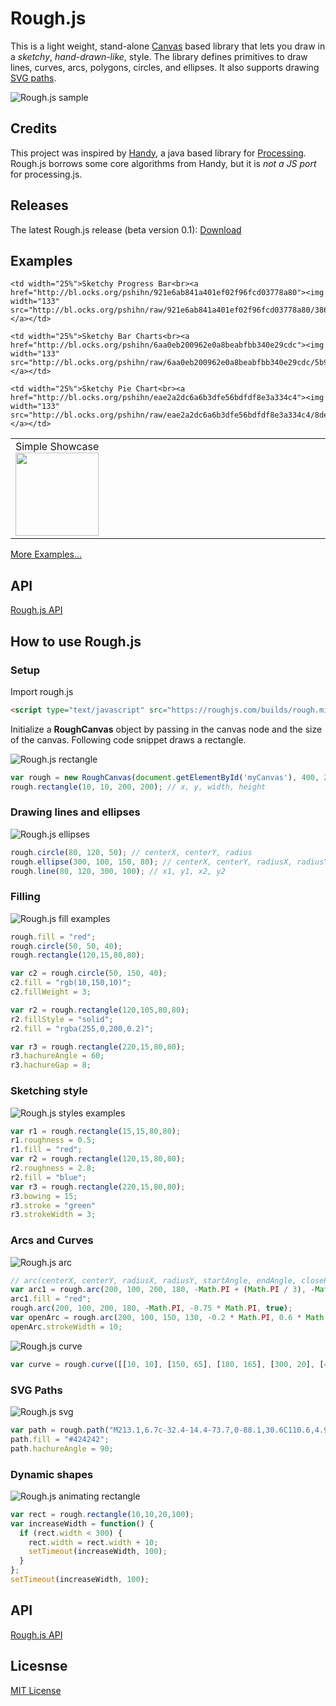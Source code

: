 # Rough.js

This is a light weight, stand-alone [Canvas](https://developer.mozilla.org/en-US/docs/Web/API/Canvas_API) based library that lets you draw in a _sketchy_, _hand-drawn-like_, style.
The library defines primitives to draw lines, curves, arcs, polygons, circles, and ellipses. It also supports drawing [SVG paths](https://developer.mozilla.org/en-US/docs/Web/SVG/Tutorial/Paths).

![Rough.js sample](https://roughjs.com/images/cap_demo.png)

## Credits

This project was inspired by [Handy](http://www.gicentre.net/handy/), a java based library for [Processing](https://processing.org/).
Rough.js borrows some core algorithms from Handy, but it is _not a JS port_ for processing.js.

## Releases

The latest Rough.js release (beta version 0.1): [Download](https://roughjs.com/builds/rough.zip)

## Examples

<table>
  <tr valign="top">
    <td width="25%">Simple Showcase<br><a href="http://bl.ocks.org/pshihn/96d0a885e77b065150f14cd5604427c9"><img width="133" src="http://bl.ocks.org/pshihn/raw/96d0a885e77b065150f14cd5604427c9/thumbnail.png"></a></td>

    <td width="25%">Sketchy Progress Bar<br><a href="http://bl.ocks.org/pshihn/921e6ab841a401ef02f96fcd03778a80"><img width="133" src="http://bl.ocks.org/pshihn/raw/921e6ab841a401ef02f96fcd03778a80/386951f4e25ec4c98a24a240458ea81a7e9143c1/thumbnail.png"></a></td>

    <td width="25%">Sketchy Bar Charts<br><a href="http://bl.ocks.org/pshihn/6aa0eb200962e0a8beabfbb340e29cdc"><img width="133" src="http://bl.ocks.org/pshihn/raw/6aa0eb200962e0a8beabfbb340e29cdc/5b9ee73de3d20161527b85ccac17760fc88fb9ae/thumbnail.png"></a></td>

    <td width="25%">Sketchy Pie Chart<br><a href="http://bl.ocks.org/pshihn/eae2a2dc6a6b3dfe56bdfdf8e3a334c4"><img width="133" src="http://bl.ocks.org/pshihn/raw/eae2a2dc6a6b3dfe56bdfdf8e3a334c4/8de4d756b297869773771ff3696839c977e5bde7/thumbnail.png"></a></td>

  </tr>
</table>

[More Examples...](https://github.com/pshihn/rough/wiki/Examples)

## API

[Rough.js API](https://github.com/pshihn/rough/wiki)


## How to use Rough.js

### Setup

Import rough.js

```html
<script type="text/javascript" src="https://roughjs.com/builds/rough.min.js"></script>
```

Initialize a **RoughCanvas** object by passing in the canvas node and the size of the canvas. 
Following code snippet draws a rectangle.

![Rough.js rectangle](https://roughjs.com/images/cap_rect.png)

``` javascript
var rough = new RoughCanvas(document.getElementById('myCanvas'), 400, 200);
rough.rectangle(10, 10, 200, 200); // x, y, width, height
```

### Drawing lines and ellipses

![Rough.js ellipses](https://roughjs.com/images/cap_ellipse.png)

``` javascript
rough.circle(80, 120, 50); // centerX, centerY, radius
rough.ellipse(300, 100, 150, 80); // centerX, centerY, radiusX, radiusY
rough.line(80, 120, 300, 100); // x1, y1, x2, y2
```

### Filling

![Rough.js fill examples](https://roughjs.com/images/cap_fill.png)

``` javascript
rough.fill = "red";
rough.circle(50, 50, 40);
rough.rectangle(120,15,80,80);

var c2 = rough.circle(50, 150, 40);
c2.fill = "rgb(10,150,10)";
c2.fillWeight = 3;

var r2 = rough.rectangle(120,105,80,80);
r2.fillStyle = "solid";
r2.fill = "rgba(255,0,200,0.2)";

var r3 = rough.rectangle(220,15,80,80);
r3.hachureAngle = 60;
r3.hachureGap = 8;
```

### Sketching style

![Rough.js styles examples](https://roughjs.com/images/cap_styles.png)

``` javascript
var r1 = rough.rectangle(15,15,80,80);
r1.roughness = 0.5;
r1.fill = "red";
var r2 = rough.rectangle(120,15,80,80);
r2.roughness = 2.8;
r2.fill = "blue";
var r3 = rough.rectangle(220,15,80,80);
r3.bowing = 15;
r3.stroke = "green"
r3.strokeWidth = 3;
```

### Arcs and Curves

![Rough.js arc](https://roughjs.com/images/cap_arc.png)

``` javascript
// arc(centerX, centerY, radiusX, radiusY, startAngle, endAngle, closePath)
var arc1 = rough.arc(200, 100, 200, 180, -Math.PI + (Math.PI / 3), -Math.PI / 2, true);
arc1.fill = "red";
rough.arc(200, 100, 200, 180, -Math.PI, -0.75 * Math.PI, true);
var openArc = rough.arc(200, 100, 150, 130, -0.2 * Math.PI, 0.6 * Math.PI, false);
openArc.strokeWidth = 10;
```

![Rough.js curve](https://roughjs.com/images/cap_curve.png)

``` javascript
var curve = rough.curve([[10, 10], [150, 65], [180, 165], [300, 20], [400, 200]]);
```

### SVG Paths

![Rough.js svg](https://roughjs.com/images/cap_svg.png)

``` javascript
var path = rough.path("M213.1,6.7c-32.4-14.4-73.7,0-88.1,30.6C110.6,4.9,67.5-9.5,36.9,6.7C2.8,22.9-13.4,62.4,13.5,110.9 C33.3,145.1,67.5,170.3,125,217c59.3-46.7,93.5-71.9,111.5-106.1C263.4,64.2,247.2,22.9,213.1,6.7z");
path.fill = "#424242";
path.hachureAngle = 90;
```

### Dynamic shapes

![Rough.js animating rectangle](https://roughjs.com/images/rect_animation.gif)

``` javascript
var rect = rough.rectangle(10,10,20,100);
var increaseWidth = function() {
  if (rect.width < 300) {
    rect.width = rect.width + 10;
    setTimeout(increaseWidth, 100);
  }
};
setTimeout(increaseWidth, 100);
```


## API

[Rough.js API](https://github.com/pshihn/rough/wiki)

## Licesnse

[MIT License](https://roughjs.com/LICENSE.txt)
